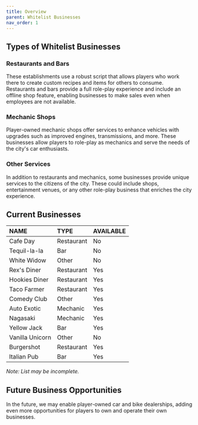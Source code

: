 ```yaml
---
title: Overview
parent: Whitelist Businesses
nav_order: 1
---
```


## Types of Whitelist Businesses

### Restaurants and Bars
These establishments use a robust script that allows players who work there to create custom recipes and items for others to consume. Restaurants and bars provide a full role-play experience and include an offline shop feature, enabling businesses to make sales even when employees are not available.

### Mechanic Shops
Player-owned mechanic shops offer services to enhance vehicles with upgrades such as improved engines, transmissions, and more. These businesses allow players to role-play as mechanics and serve the needs of the city's car enthusiasts.

### Other Services
In addition to restaurants and mechanics, some businesses provide unique services to the citizens of the city. These could include shops, entertainment venues, or any other role-play business that enriches the city experience.

## Current Businesses

| **NAME**       | **TYPE**       | **AVAILABLE** |
|:---------------|:---------------|:----------|
| Cafe Day       | Restaurant     | No        |
| Tequil-la-la   | Bar            | No        |
| White Widow    | Other          | No        |
| Rex's Diner    | Restaurant     | Yes       |
| Hookies Diner  | Restaurant     | Yes       |
| Taco Farmer    | Restaurant     | Yes       |
| Comedy Club    | Other          | Yes       |
| Auto Exotic    | Mechanic       | Yes       |
| Nagasaki       | Mechanic       | Yes       |
| Yellow Jack    | Bar            | Yes       |
| Vanilla Unicorn| Other          | No        |
| Burgershot     | Restaurant     | Yes       |
| Italian Pub    | Bar            | Yes       |

*Note: List may be incomplete.*

## Future Business Opportunities

In the future, we may enable player-owned car and bike dealerships, adding even more opportunities for players to own and operate their own businesses.
